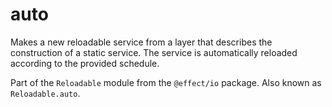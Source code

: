 # auto

Makes a new reloadable service from a layer that describes the construction
of a static service. The service is automatically reloaded according to the
provided schedule.

Part of the `Reloadable` module from the `@effect/io` package. Also known as `Reloadable.auto`.
